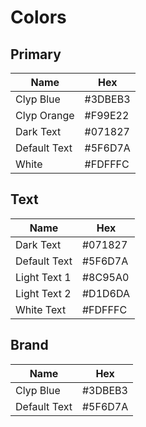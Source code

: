 # Colors

## Primary
Name | Hex
---------|----------
Clyp Blue | #3DBEB3
Clyp Orange | #F99E22
Dark Text | #071827
Default Text | #5F6D7A
White | #FDFFFC

## Text
Name | Hex
---------|----------
Dark Text | #071827
Default Text | #5F6D7A
Light Text 1  | #8C95A0
Light Text 2 | #D1D6DA
White Text | #FDFFFC

## Brand
Name | Hex
----------|---------
Clyp Blue | #3DBEB3
Default Text | #5F6D7A
